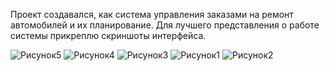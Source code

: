 Проект создавался, как система управления заказами на ремонт автомобилей и их планирование.
Для лучшего представления о работе системы прикреплю скриншоты интерфейса.

![Рисунок5](https://user-images.githubusercontent.com/53607820/236231926-f55eeeeb-7f2d-48b3-a6f9-945a1aab9d0f.png)
![Рисунок4](https://user-images.githubusercontent.com/53607820/236231922-771b87e2-2f34-4324-b06b-3804172827a6.png)
![Рисунок3](https://user-images.githubusercontent.com/53607820/236231920-46e155f9-59a2-406e-b5ba-50eabe5cf376.png)
![Рисунок1](https://user-images.githubusercontent.com/53607820/236231913-945badc6-1efe-4190-b37d-95d5220d3871.png)
![Рисунок2](https://user-images.githubusercontent.com/53607820/236231916-7512aec4-346b-4adc-9f82-3406dc531cbf.png)






